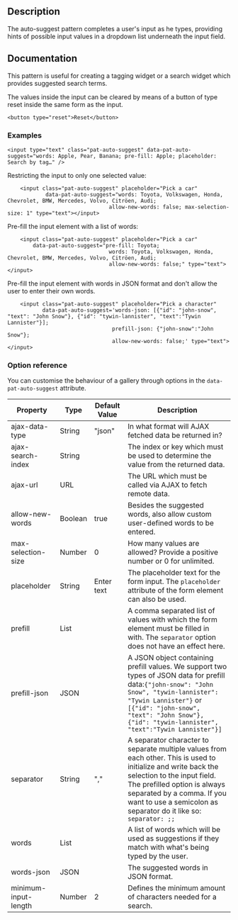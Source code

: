 ## Description

The auto-suggest pattern completes a user's input as he types, providing hints of possible input values in a dropdown list underneath the input field.

## Documentation

This pattern is useful for creating a tagging widget or a search widget which provides suggested search terms.

The values inside the input can be cleared by means of a button of type reset inside the same form as the input.

    <button type="reset">Reset</button>

### Examples

    <input type="text" class="pat-auto-suggest" data-pat-auto-suggest="words: Apple, Pear, Banana; pre-fill: Apple; placeholder: Search by tag…" />

Restricting the input to only one selected value:

        <input class="pat-auto-suggest" placeholder="Pick a car"
                data-pat-auto-suggest="words: Toyota, Volkswagen, Honda, Chevrolet, BMW, Mercedes, Volvo, Citröen, Audi;
                                    allow-new-words: false; max-selection-size: 1" type="text"></input>

Pre-fill the input element with a list of words:

        <input class="pat-auto-suggest" placeholder="Pick a car"
            data-pat-auto-suggest="pre-fill: Toyota;
                                    words: Toyota, Volkswagen, Honda, Chevrolet, BMW, Mercedes, Volvo, Citröen, Audi;
                                    allow-new-words: false;" type="text"></input>

Pre-fill the input element with words in JSON format and don't allow the user to enter their own words.

        <input class="pat-auto-suggest" placeholder="Pick a character"
               data-pat-auto-suggest='words-json: [{"id": "john-snow", "text": "John Snow"}, {"id": "tywin-lannister", "text":"Tywin Lannister"}];
                                     prefill-json: {"john-snow":"John Snow"};
                                     allow-new-words: false;' type="text"></input>

### Option reference

You can customise the behaviour of a gallery through options in the `data-pat-auto-suggest` attribute.

| Property             | Type    | Default Value | Description                                                                                                                                                                                                                                                                    |
| -------------------- | ------- | ------------- | ------------------------------------------------------------------------------------------------------------------------------------------------------------------------------------------------------------------------------------------------------------------------------ |
| ajax-data-type       | String  | "json"        | In what format will AJAX fetched data be returned in?                                                                                                                                                                                                                          |
| ajax-search-index    | String  |               | The index or key which must be used to determine the value from the returned data.                                                                                                                                                                                             |
| ajax-url             | URL     |               | The URL which must be called via AJAX to fetch remote data.                                                                                                                                                                                                                    |
| allow-new-words      | Boolean | true          | Besides the suggested words, also allow custom user-defined words to be entered.                                                                                                                                                                                               |
| max-selection-size   | Number  | 0             | How many values are allowed? Provide a positive number or 0 for unlimited.                                                                                                                                                                                                     |
| placeholder          | String  | Enter text    | The placeholder text for the form input. The `placeholder` attribute of the form element can also be used.                                                                                                                                                                     |
| prefill              | List    |               | A comma separated list of values with which the form element must be filled in with. The `separator` option does not have an effect here.                                                                                                                                      |
| prefill-json         | JSON    |               | A JSON object containing prefill values. We support two types of JSON data for prefill data:`{"john-snow": "John Snow", "tywin-lannister": "Tywin Lannister"}` or `[{"id": "john-snow", "text": "John Snow"}, {"id": "tywin-lannister", "text":"Tywin Lannister"}]`            |
| separator            | String  | ","           | A separator character to separate multiple values from each other. This is used to initialize and write back the selection to the input field. The prefilled option is always separated by a comma. If you want to use a semicolon as separator do it like so: `separator: ;;` |
| words                | List    |               | A list of words which will be used as suggestions if they match with what's being typed by the user.                                                                                                                                                                           |
| words-json           | JSON    |               | The suggested words in JSON format.                                                                                                                                                                                                                                            |
| minimum-input-length | Number  | 2             | Defines the minimum amount of characters needed for a search.                                                                                                                                                                                                                  |
